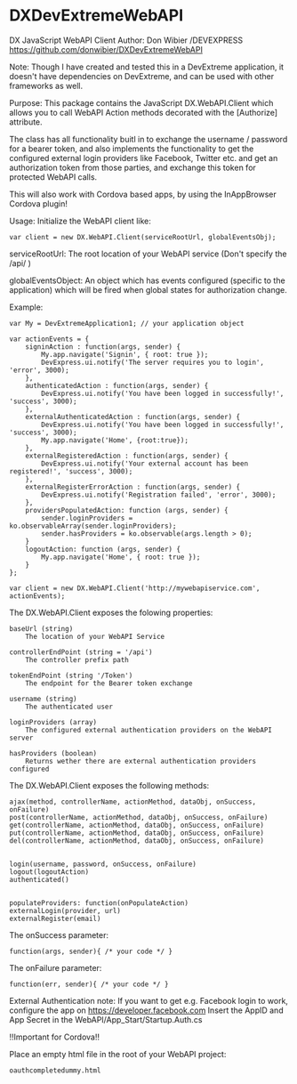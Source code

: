 # DXDevExtremeWebAPI
DX JavaScript WebAPI Client
Author: Don Wibier /DEVEXPRESS
https://github.com/donwibier/DXDevExtremeWebAPI

Note:
Though I have created and tested this in a DevExtreme application, it doesn't have dependencies
on DevExtreme, and can be used with other frameworks as well.

Purpose:
This package contains the JavaScript DX.WebAPI.Client which allows you to call
WebAPI Action methods decorated with the [Authorize] attribute.

The class has all functionality buitl in to exchange the username / password for a bearer token,
and also implements the functionality to get the configured external login providers like Facebook,
Twitter etc. and get an authorization token from those parties, and exchange this token for protected 
WebAPI calls.

This will also work with Cordova based apps, by using the InAppBrowser Cordova plugin!

Usage:
Initialize the WebAPI client like:

    var client = new DX.WebAPI.Client(serviceRootUrl, globalEventsObj);

serviceRootUrl:
    The root location of your WebAPI service (Don't specify the /api/ )

globalEventsObject:
    An object which has events configured (specific to the application) which will be fired when 
    global states for authorization change.

Example:

    var My = DevExtremeApplication1; // your application object
    
    var actionEvents = {
        signinAction : function(args, sender) { 
            My.app.navigate('Signin', { root: true });
            DevExpress.ui.notify('The server requires you to login', 'error', 3000);
        },
        authenticatedAction : function(args, sender) {
            DevExpress.ui.notify('You have been logged in successfully!', 'success', 3000);
        },
        externalAuthenticatedAction : function(args, sender) {
            DevExpress.ui.notify('You have been logged in successfully!', 'success', 3000);
            My.app.navigate('Home', {root:true});
        },
        externalRegisteredAction : function(args, sender) {
            DevExpress.ui.notify('Your external account has been registered!', 'success', 3000);
        },
        externalRegisterErrorAction : function(args, sender) {
            DevExpress.ui.notify('Registration failed', 'error', 3000);
        },
        providersPopulatedAction: function (args, sender) { 
            sender.loginProviders = ko.observableArray(sender.loginProviders);
            sender.hasProviders = ko.observable(args.length > 0);
        }
        logoutAction: function (args, sender) { 
            My.app.navigate('Home', { root: true });
        }
    };

    var client = new DX.WebAPI.Client('http://mywebapiservice.com', actionEvents);

The DX.WebAPI.Client exposes the folowing properties:

    baseUrl (string)
        The location of your WebAPI Service
	    
    controllerEndPoint (string = '/api') 
        The controller prefix path

    tokenEndPoint (string '/Token')
        The endpoint for the Bearer token exchange

    username (string)
        The authenticated user

    loginProviders (array)
        The configured external authentication providers on the WebAPI server

    hasProviders (boolean)
        Returns wether there are external authentication providers configured

The DX.WebAPI.Client exposes the following methods:

    ajax(method, controllerName, actionMethod, dataObj, onSuccess, onFailure) 
    post(controllerName, actionMethod, dataObj, onSuccess, onFailure) 
    get(controllerName, actionMethod, dataObj, onSuccess, onFailure) 
    put(controllerName, actionMethod, dataObj, onSuccess, onFailure) 
    del(controllerName, actionMethod, dataObj, onSuccess, onFailure) 


    login(username, password, onSuccess, onFailure) 
    logout(logoutAction) 
    authenticated() 


    populateProviders: function(onPopulateAction)
    externalLogin(provider, url) 
    externalRegister(email) 

The onSuccess parameter: 

    function(args, sender){ /* your code */ }

The onFailure parameter: 

    function(err, sender){ /* your code */ }

External Authentication note:
If you want to get e.g. Facebook login to work, configure the app on https://developer.facebook.com
Insert the AppID and App Secret in the WebAPI/App_Start/Startup.Auth.cs

!!Important for Cordova!!

Place an empty html file in the root of your WebAPI project:

    oauthcompletedummy.html
